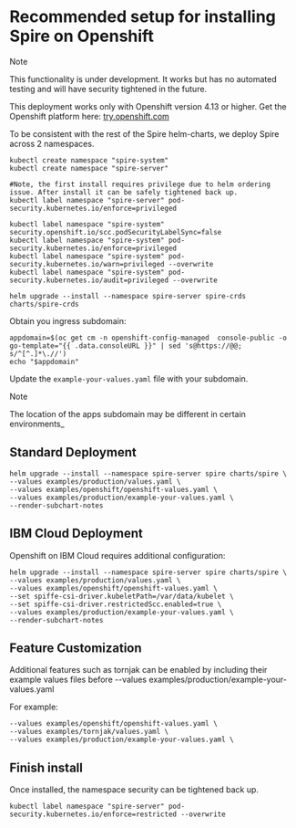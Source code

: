 # Recommended setup for installing Spire on Openshift

> [!Note]
> This functionality is under development. It works but has no automated testing and will have security tightened in the future.

This deployment works only with Openshift version 4.13 or higher. Get the Openshift platform here: [try.openshift.com](try.openshift.com)

To be consistent with the rest of the Spire helm-charts,
we deploy Spire across 2 namespaces.

```shell
kubectl create namespace "spire-system"
kubectl create namespace "spire-server"

#Note, the first install requires privilege due to helm ordering issue. After install it can be safely tightened back up.
kubectl label namespace "spire-server" pod-security.kubernetes.io/enforce=privileged

kubectl label namespace "spire-system" security.openshift.io/scc.podSecurityLabelSync=false
kubectl label namespace "spire-system" pod-security.kubernetes.io/enforce=privileged
kubectl label namespace "spire-system" pod-security.kubernetes.io/warn=privileged --overwrite
kubectl label namespace "spire-system" pod-security.kubernetes.io/audit=privileged --overwrite

helm upgrade --install --namespace spire-server spire-crds charts/spire-crds
```

Obtain you ingress subdomain:

```shell
appdomain=$(oc get cm -n openshift-config-managed  console-public -o go-template="{{ .data.consoleURL }}" | sed 's@https://@@; s/^[^.]*\.//')
echo "$appdomain"
```

Update the `example-your-values.yaml` file with your subdomain.

> [!Note]
> The location of the apps subdomain may be different in certain environments_

## Standard Deployment

```shell
helm upgrade --install --namespace spire-server spire charts/spire \
--values examples/production/values.yaml \
--values examples/openshift/openshift-values.yaml \
--values examples/production/example-your-values.yaml \
--render-subchart-notes
```

## IBM Cloud Deployment

Openshift on IBM Cloud requires additional configuration:

```shell
helm upgrade --install --namespace spire-server spire charts/spire \
--values examples/production/values.yaml \
--values examples/openshift/openshift-values.yaml \
--set spiffe-csi-driver.kubeletPath=/var/data/kubelet \
--set spiffe-csi-driver.restrictedScc.enabled=true \
--values examples/production/example-your-values.yaml \
--render-subchart-notes
```

## Feature Customization

Additional features such as tornjak can be enabled by including their example values files before --values examples/production/example-your-values.yaml

For example:

```shell
--values examples/openshift/openshift-values.yaml \
--values examples/tornjak/values.yaml \
--values examples/production/example-your-values.yaml \
```

## Finish install

Once installed, the namespace security can be tightened back up.

```shell
kubectl label namespace "spire-server" pod-security.kubernetes.io/enforce=restricted --overwrite
```

